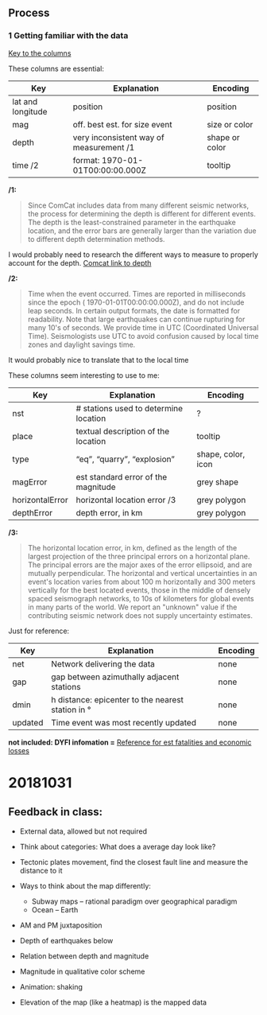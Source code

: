 ## Process

### 1 Getting familiar with the data

[Key to the columns](https://earthquake.usgs.gov/data/comcat/data-eventterms.php#net)

These columns are essential:

| Key               | Explanation                             | Encoding       |
| ----------------- | --------------------------------------- | -------------- |
| lat and longitude | position                                | position       |
| mag               | off. best est. for size event           | size or color  |
| depth             | very inconsistent way of measurement /1 | shape or color |
| time /2           | format: 1970-01-01T00:00:00.000Z        | tooltip        |

**/1:**

> Since ComCat includes data from many different seismic networks, the process for determining the depth is different for different events. The depth is the least-constrained parameter in the earthquake location, and the error bars are generally larger than the variation due to different depth determination methods.

I would probably need to research the different ways to measure to properly account for the depth. [Comcat link to depth](https://earthquake.usgs.gov/data/comcat/data-eventterms.php#depth)

**/2:**

> Time when the event occurred. Times are reported in milliseconds since the epoch ( 1970-01-01T00:00:00.000Z), and do not include leap seconds. In certain output formats, the date is formatted for readability. Note that large earthquakes can continue rupturing for many 10's of seconds. We provide time in UTC (Coordinated Universal Time). Seismologists use UTC to avoid confusion caused by local time zones and daylight savings time.

It would probably nice to translate that to the local time

These columns seem interesting to use to me:

| Key             | Explanation                           | Encoding           |
| --------------- | ------------------------------------- | ------------------ |
| nst             | # stations used to determine location | ?                  |
| place           | textual description of the location   | tooltip            |
| type            | “eq”, “quarry”, “explosion”           | shape, color, icon |
| magError        | est standard error of the magnitude   | grey shape         |
| horizontalError | horizontal location error /3          | grey polygon       |
| depthError      | depth error, in km                    | grey polygon       |

**/3:**

> The horizontal location error, in km, defined as the length of the largest projection of the three principal errors on a horizontal plane. The principal errors are the major axes of the error ellipsoid, and are mutually perpendicular. The horizontal and vertical uncertainties in an event's location varies from about 100 m horizontally and 300 meters vertically for the best located events, those in the middle of densely spaced seismograph networks, to 10s of kilometers for global events in many parts of the world. We report an "unknown" value if the contributing seismic network does not supply uncertainty estimates.


Just for reference:

| Key     | Explanation                                       | Encoding |
| ------- | ------------------------------------------------- | -------- |
| net     | Network delivering the data                       | none     |
| gap     | gap between azimuthally adjacent stations         | none     |
| dmin    | h distance: epicenter to the nearest station in ° | none     |
| updated | Time  event was most recently updated             | none     |

**not included: DYFI infomation =**
[Reference for est fatalities and economic losses](https://earthquake.usgs.gov/earthquakes/eventpage/ak20292186/pager)


# 20181031

## Feedback in class:

- External data, allowed but not required
- Think about categories: What does a average day look like?
- Tectonic plates movement, find the closest fault line and measure the distance to it
- Ways to think about the map differently:
  - Subway maps – rational paradigm over geographical paradigm
  - Ocean – Earth

- AM and PM juxtaposition
- Depth of earthquakes below
- Relation between depth and magnitude
- Magnitude in qualitative color scheme
- Animation: shaking
- Elevation of the map (like a heatmap) is the mapped data
